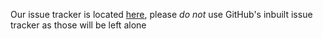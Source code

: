 Our issue tracker is located [here](http://xiurobert.byethost9.com/lightning-sf/issues), please *do not* use GitHub's inbuilt issue tracker as those will be left alone
